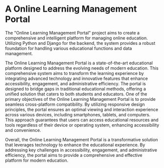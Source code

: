# A Online Learning Management Portal
The "Online Learning Management Portal" project aims to create a comprehensive and intelligent platform for managing online education. Utilizing Python and Django for the backend, the system provides a robust foundation for handling various educational functions and data management. <br>

The Online Learning Management Portal is a state-of-the-art educational platform designed to address the evolving needs of modern education. This comprehensive system aims to transform the learning experience by integrating advanced technology and innovative features that enhance accessibility, engagement, and administrative efficiency. The portal is designed to bridge gaps in traditional educational methods, offering a unified solution that caters to both students and educators.
One of the primary objectives of the Online Learning Management Portal is to provide seamless cross-platform compatibility. By utilizing responsive design principles, the portal ensures an optimal viewing and interaction experience across various devices, including smartphones, tablets, and computers. This approach guarantees that users can access educational resources and tools regardless of their device or operating system, enhancing accessibility and convenience. <br>

Overall, the Online Learning Management Portal is a transformative solution that leverages technology to enhance the educational experience. By addressing key challenges in accessibility, engagement, and administrative efficiency, the portal aims to provide a comprehensive and effective platform for modern education.

